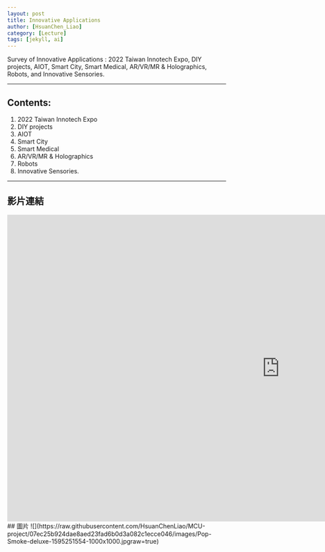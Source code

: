 ```yaml
---
layout: post
title: Innovative Applications
author: [HsuanChen_Liao]
category: [Lecture]
tags: [jekyll, ai]
---
```


Survey of Innovative Applications : 2022 Taiwan Innotech Expo, DIY projects, AIOT, Smart City, Smart Medical, AR/VR/MR & Holographics, Robots, and Innovative Sensories.

---
## Contents:
1. 2022 Taiwan Innotech Expo
2. DIY projects
3. AIOT
4. Smart City
5. Smart Medical
6. AR/VR/MR & Holographics
7. Robots
8. Innovative Sensories.

---
## 影片連結
<iframe width="1254" height="705" src="https://www.youtube.com/embed/pJ4rZxGb8AU" title="［駕直觀］M for me？BMW M340i Touring，陪你解身體的渴！｜狂人日誌" frameborder="0" allow="accelerometer; autoplay; clipboard-write; encrypted-media; gyroscope; picture-in-picture; web-share" allowfullscreen></iframe>
## 圖片
![](https://raw.githubusercontent.com/HsuanChenLiao/MCU-project/07ec25b924dae8aed23fad6b0d3a082c1ecce046/images/Pop-Smoke-deluxe-1595251554-1000x1000.jpgraw=true)
